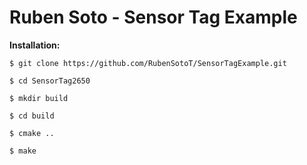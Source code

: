 # Ruben Soto - Sensor Tag Example

**Installation:**

`$ git clone https://github.com/RubenSotoT/SensorTagExample.git`

`$ cd SensorTag2650`

`$ mkdir build`

`$ cd build`

`$ cmake ..`

`$ make`
